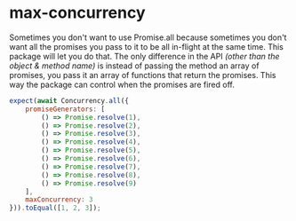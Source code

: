 # max-concurrency

Sometimes you don't want to use Promise.all because sometimes you don't want all the promises you pass to it to be all in-flight at the same time. This package will let you do that. The only difference in the API _(other than the object & method name)_ is instead of passing the method an array of promises, you pass it an array of functions that return the promises. This way the package can control when the promises are fired off.

```jsx
expect(await Concurrency.all({
    promiseGenerators: [
        () => Promise.resolve(1),
        () => Promise.resolve(2),
        () => Promise.resolve(3),
        () => Promise.resolve(4),
        () => Promise.resolve(5),
        () => Promise.resolve(6),
        () => Promise.resolve(7),
        () => Promise.resolve(8),
        () => Promise.resolve(9)
    ],
    maxConcurrency: 3
})).toEqual([1, 2, 3]);
```
